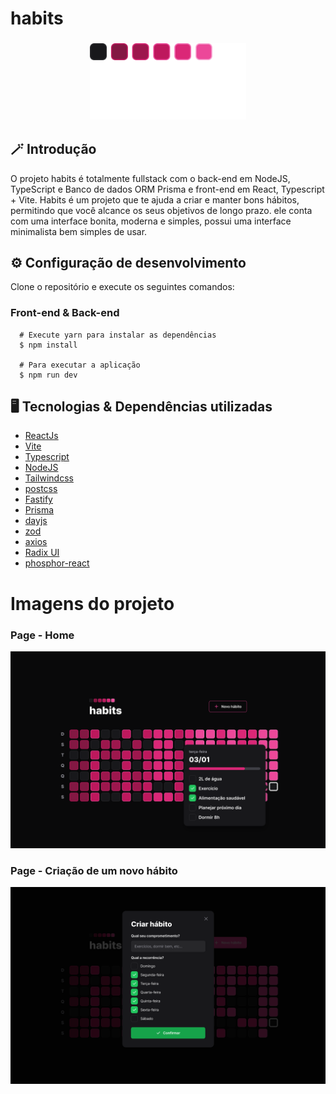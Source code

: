 # habits

<h3 align="center">
      <img src="web/src/assets/logo.svg" width="250px" /><br>
    
    
  
 ##  🪄 Introdução
 
O projeto habits é totalmente fullstack com o back-end em NodeJS, TypeScript e Banco de dados ORM Prisma e front-end em React, Typescript + Vite. Habits é um projeto que te ajuda a criar e manter bons hábitos, permitindo que você alcance os seus objetivos de longo prazo. ele conta com uma interface bonita, moderna e simples, possui uma interface minimalista bem simples de usar.




## <dt> :gear: Configuração de desenvolvimento </dt>
<p>Clone o repositório e execute os seguintes comandos:</p>

<h3>Front-end & Back-end</h3>

```shell 
  # Execute yarn para instalar as dependências
  $ npm install
  
  # Para executar a aplicação
  $ npm run dev

```

## :desktop_computer:	 Tecnologias & Dependências utilizadas
- [ReactJs](https://reactjs.org/)
- [Vite](https://vitejs.dev/)
- [Typescript](https://www.typescriptlang.org/)
- [NodeJS](https://nodejs.org/en/)
- [Tailwindcss](https://tailwindcss.com/)
- [postcss](https://postcss.org/)
- [Fastify](https://www.fastify.io/)
- [Prisma](https://www.prisma.io/)
- [dayjs](https://www.npmjs.com/package/dayjs)
- [zod](https://www.npmjs.com/package/zod)
- [axios](https://axios-http.com/ptbr/docs/intro)
- [Radix UI](https://www.radix-ui.com/)
- [phosphor-react](https://phosphoricons.com/)


<h3 align="center">
<h1>Imagens do projeto</h1>
<h3>Page - Home</h2>
<img src="web/public/images/Home.png" width="1000px" /><br>

<h3 align="center">
<h3>Page - Criação de um novo hábito</h2>
<img src="web/public/images/New habit.png" width="1000px" /><br>
